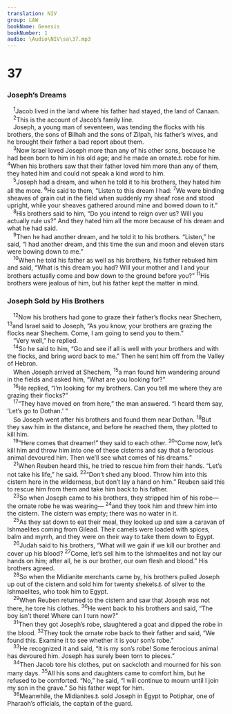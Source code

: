 ```yaml
---
translation: NIV
group: LAW
bookName: Genesis 
bookNumber: 1
audio: \Audio\NIV\sa\37.mp3
---
```


<div class="title"><h1>37</h1><h3>Joseph’s Dreams </h3></div>
<span class="verse sa_37_1"> <sup>1</sup>Jacob lived in the land where his father had stayed, the land of Canaan. <br/></span>
<span class="verse sa_37_2"> <sup>2</sup>This is the account of Jacob’s family line. <br/> Joseph, a young man of seventeen, was tending the flocks with his brothers, the sons of Bilhah and the sons of Zilpah, his father’s wives, and he brought their father a bad report about them. <br/></span>
<span class="verse sa_37_3"> <sup>3</sup>Now Israel loved Joseph more than any of his other sons, because he had been born to him in his old age; and he made an ornate<a data-toggle="tooltip" data-placement="bottom" title="The meaning of the Hebrew for this word is uncertain; also in verses 23 and 32.">⚓</a> robe for him. </span>
<span class="verse sa_37_4"><sup>4</sup>When his brothers saw that their father loved him more than any of them, they hated him and could not speak a kind word to him. <br/></span>
<span class="verse sa_37_5"> <sup>5</sup>Joseph had a dream, and when he told it to his brothers, they hated him all the more. </span>
<span class="verse sa_37_6"><sup>6</sup>He said to them, “Listen to this dream I had: </span>
<span class="verse sa_37_7"><sup>7</sup>We were binding sheaves of grain out in the field when suddenly my sheaf rose and stood upright, while your sheaves gathered around mine and bowed down to it.” <br/></span>
<span class="verse sa_37_8"> <sup>8</sup>His brothers said to him, “Do you intend to reign over us? Will you actually rule us?” And they hated him all the more because of his dream and what he had said. <br/></span>
<span class="verse sa_37_9"> <sup>9</sup>Then he had another dream, and he told it to his brothers. “Listen,” he said, “I had another dream, and this time the sun and moon and eleven stars were bowing down to me.” <br/></span>
<span class="verse sa_37_10"> <sup>10</sup>When he told his father as well as his brothers, his father rebuked him and said, “What is this dream you had? Will your mother and I and your brothers actually come and bow down to the ground before you?” </span>
<span class="verse sa_37_11"><sup>11</sup>His brothers were jealous of him, but his father kept the matter in mind. <br/></span>
<div class="title"><h3>Joseph Sold by His Brothers </h3></div>
<span class="verse sa_37_12"> <sup>12</sup>Now his brothers had gone to graze their father’s flocks near Shechem, </span>
<span class="verse sa_37_13"><sup>13</sup>and Israel said to Joseph, “As you know, your brothers are grazing the flocks near Shechem. Come, I am going to send you to them.” <br/> “Very well,” he replied. <br/></span>
<span class="verse sa_37_14"> <sup>14</sup>So he said to him, “Go and see if all is well with your brothers and with the flocks, and bring word back to me.” Then he sent him off from the Valley of Hebron. <br/> When Joseph arrived at Shechem, </span>
<span class="verse sa_37_15"><sup>15</sup>a man found him wandering around in the fields and asked him, “What are you looking for?” <br/></span>
<span class="verse sa_37_16"> <sup>16</sup>He replied, “I’m looking for my brothers. Can you tell me where they are grazing their flocks?” <br/></span>
<span class="verse sa_37_17"> <sup>17</sup>“They have moved on from here,” the man answered. “I heard them say, ‘Let’s go to Dothan.’ ” <br/> So Joseph went after his brothers and found them near Dothan. </span>
<span class="verse sa_37_18"><sup>18</sup>But they saw him in the distance, and before he reached them, they plotted to kill him. <br/></span>
<span class="verse sa_37_19"> <sup>19</sup>“Here comes that dreamer!” they said to each other. </span>
<span class="verse sa_37_20"><sup>20</sup>“Come now, let’s kill him and throw him into one of these cisterns and say that a ferocious animal devoured him. Then we’ll see what comes of his dreams.” <br/></span>
<span class="verse sa_37_21"> <sup>21</sup>When Reuben heard this, he tried to rescue him from their hands. “Let’s not take his life,” he said. </span>
<span class="verse sa_37_22"><sup>22</sup>“Don’t shed any blood. Throw him into this cistern here in the wilderness, but don’t lay a hand on him.” Reuben said this to rescue him from them and take him back to his father. <br/></span>
<span class="verse sa_37_23"> <sup>23</sup>So when Joseph came to his brothers, they stripped him of his robe—the ornate robe he was wearing— </span>
<span class="verse sa_37_24"><sup>24</sup>and they took him and threw him into the cistern. The cistern was empty; there was no water in it. <br/></span>
<span class="verse sa_37_25"> <sup>25</sup>As they sat down to eat their meal, they looked up and saw a caravan of Ishmaelites coming from Gilead. Their camels were loaded with spices, balm and myrrh, and they were on their way to take them down to Egypt. <br/></span>
<span class="verse sa_37_26"> <sup>26</sup>Judah said to his brothers, “What will we gain if we kill our brother and cover up his blood? </span>
<span class="verse sa_37_27"><sup>27</sup>Come, let’s sell him to the Ishmaelites and not lay our hands on him; after all, he is our brother, our own flesh and blood.” His brothers agreed. <br/></span>
<span class="verse sa_37_28"> <sup>28</sup>So when the Midianite merchants came by, his brothers pulled Joseph up out of the cistern and sold him for twenty shekels<a data-toggle="tooltip" data-placement="bottom" title="That is, about 8 ounces or about 230 grams">⚓</a> of silver to the Ishmaelites, who took him to Egypt. <br/></span>
<span class="verse sa_37_29"> <sup>29</sup>When Reuben returned to the cistern and saw that Joseph was not there, he tore his clothes. </span>
<span class="verse sa_37_30"><sup>30</sup>He went back to his brothers and said, “The boy isn’t there! Where can I turn now?” <br/></span>
<span class="verse sa_37_31"> <sup>31</sup>Then they got Joseph’s robe, slaughtered a goat and dipped the robe in the blood. </span>
<span class="verse sa_37_32"><sup>32</sup>They took the ornate robe back to their father and said, “We found this. Examine it to see whether it is your son’s robe.” <br/></span>
<span class="verse sa_37_33"> <sup>33</sup>He recognized it and said, “It is my son’s robe! Some ferocious animal has devoured him. Joseph has surely been torn to pieces.” <br/></span>
<span class="verse sa_37_34"> <sup>34</sup>Then Jacob tore his clothes, put on sackcloth and mourned for his son many days. </span>
<span class="verse sa_37_35"><sup>35</sup>All his sons and daughters came to comfort him, but he refused to be comforted. “No,” he said, “I will continue to mourn until I join my son in the grave.” So his father wept for him. <br/></span>
<span class="verse sa_37_36"> <sup>36</sup>Meanwhile, the Midianites<a data-toggle="tooltip" data-placement="bottom" title="Samaritan Pentateuch, Septuagint, Vulgate and Syriac (see also verse 28); Masoretic Text Medanites">⚓</a> sold Joseph in Egypt to Potiphar, one of Pharaoh’s officials, the captain of the guard. <br/></span>
